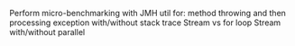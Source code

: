 Perform micro-benchmarking with JMH util for: 
method throwing and then processing exception with/without stack trace
Stream vs for loop
Stream with/without parallel